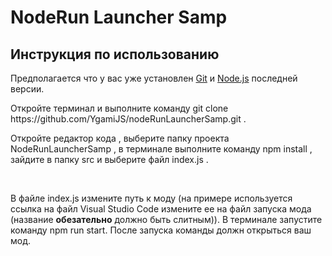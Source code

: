 <h1>NodeRun Launcher Samp</h1>
<h2>Инструкция по использованию</h2>
<div>
<p>
  Предполагается что у вас уже установлен <a href="https://git-scm.com/download/">Git</a> и <a href="https://nodejs.org/en/">Node.js</a> последней версии.
</p>
<p>
  Откройте терминал и выполните команду git clone https://github.com/YgamiJS/nodeRunLauncherSamp.git .
  <br/>
  <img src="https://i.imgur.com/FkA5lEQ.png" alt="" />
</p>
<p>
  Откройте редактор кода , выберите папку проекта NodeRunLauncherSamp , в терминале выполните команду npm install , зайдите в папку src и выберите файл index.js .
  <br/>
  <div>
  <img src="https://i.imgur.com/lWknIO9.png" alt="" />
  <img src="https://i.imgur.com/3l6zruE.png" alt="" />
  <img src="https://i.imgur.com/o6MrWaC.png" alt="" />
  </div>
</p>
<p>
  В файле index.js измените путь к моду (на примере используется ссылка на файл Visual Studio Code измените ее на файл запуска мода (название <strong>обезательно</strong> должно быть слитным)). В терминале запустите команду npm run start. После запуска команды должн открыться ваш мод.
  <br/>
  <br/>
  <img src="https://i.imgur.com/BHXdGT6.png" alt="" />
</p>
</div>
